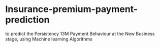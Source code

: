 # Insurance-premium-payment-prediction
to predict the Persistency 13M Payment Behaviour at the New Business stage, using Machine learning Algorithms
